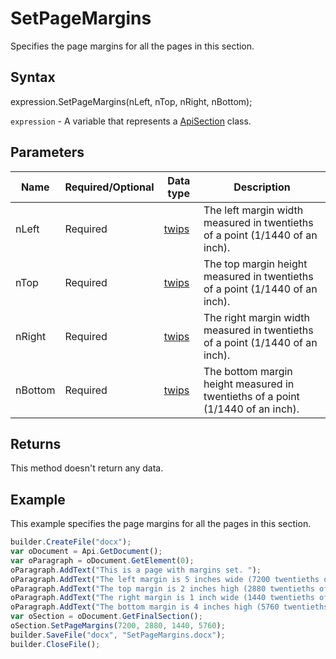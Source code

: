 # SetPageMargins

Specifies the page margins for all the pages in this section.

## Syntax

expression.SetPageMargins(nLeft, nTop, nRight, nBottom);

`expression` - A variable that represents a [ApiSection](../ApiSection.md) class.

## Parameters

| **Name** | **Required/Optional** | **Data type** | **Description** |
| ------------- | ------------- | ------------- | ------------- |
| nLeft | Required | [twips](../../../Enumerations/twips.md)  | The left margin width measured in twentieths of a point (1/1440 of an inch). |
| nTop | Required | [twips](../../../Enumerations/twips.md)  | The top margin height measured in twentieths of a point (1/1440 of an inch). |
| nRight | Required | [twips](../../../Enumerations/twips.md)  | The right margin width measured in twentieths of a point (1/1440 of an inch). |
| nBottom | Required | [twips](../../../Enumerations/twips.md)  | The bottom margin height measured in twentieths of a point (1/1440 of an inch). |

## Returns

This method doesn't return any data.

## Example

This example specifies the page margins for all the pages in this section.

```javascript
builder.CreateFile("docx");
var oDocument = Api.GetDocument();
var oParagraph = oDocument.GetElement(0);
oParagraph.AddText("This is a page with margins set. ");
oParagraph.AddText("The left margin is 5 inches wide (7200 twentieths of a point). ");
oParagraph.AddText("The top margin is 2 inches high (2880 twentieths of a point). ");
oParagraph.AddText("The right margin is 1 inch wide (1440 twentieths of a point). ");
oParagraph.AddText("The bottom margin is 4 inches high (5760 twentieths of a point). ");
var oSection = oDocument.GetFinalSection();
oSection.SetPageMargins(7200, 2880, 1440, 5760);
builder.SaveFile("docx", "SetPageMargins.docx");
builder.CloseFile();
```